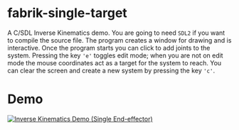 # fabrik-single-target
A C/SDL Inverse Kinematics demo. You are going to need `SDL2` if you want to compile the source file. The program creates a window for drawing and is interactive. Once the program starts you can click to add joints to the system. Pressing the key `'e'` toggles edit mode; when you are not on edit mode the mouse coordinates act as a target for the system to reach. You can clear the screen and create a new system by pressing the key `'c'`.

# Demo
[![Inverse Kinematics Demo (Single End-effector)](https://s21.postimg.org/xz7tfq67r/FABRIK_Snap.png)](https://youtu.be/03U79cYS9EwE "Inverse Kinematics Demo (Single End-effector)")
